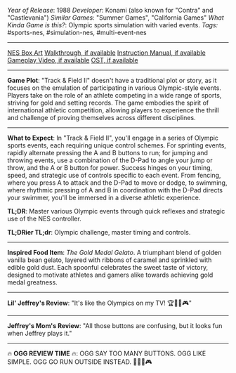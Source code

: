 *Year of Release*: 1988
*Developer*: Konami (also known for "Contra" and "Castlevania")
*Similar Games*: "Summer Games", "California Games"
*What Kinda Game is this?*: Olympic sports simulation with varied events.
*Tags:* #sports-nes, #simulation-nes, #multi-event-nes

---
[NES Box Art](https://www.google.com/search?tbm=isch&q=NES+Box+Art+Track+&+Field+2) 
[Walkthrough, if available](https://www.google.com/search?q=Walkthrough+NES+Track+&+Field+2)
[Instruction Manual, if available](https://www.google.com/search?q=NES+Instruction+Manual+Track+&+Field+2)
[Gameplay Video, if available](https://www.youtube.com/results?search_query=gameplay+NES+Track+&+Field+2) 
[OST, if available](https://www.youtube.com/results?search_query=OST+NES+Track+&+Field+2)

- - -
**Game Plot**: "Track & Field II" doesn't have a traditional plot or story, as it focuses on the emulation of participating in various Olympic-style events. Players take on the role of an athlete competing in a wide range of sports, striving for gold and setting records. The game embodies the spirit of international athletic competition, allowing players to experience the thrill and challenge of proving themselves across different disciplines.

- - -
**What to Expect**: In "Track & Field II", you'll engage in a series of Olympic sports events, each requiring unique control schemes. For sprinting events, rapidly alternate pressing the A and B buttons to run; for jumping and throwing events, use a combination of the D-Pad to angle your jump or throw, and the A or B button for power. Success hinges on your timing, speed, and strategic use of controls specific to each event. From fencing, where you press A to attack and the D-Pad to move or dodge, to swimming, where rhythmic pressing of A and B in coordination with the D-Pad directs your swimmer, you'll be immersed in a diverse athletic experience.

**TL;DR**: Master various Olympic events through quick reflexes and strategic use of the NES controller.

**TL;DRier TL;dr**: Olympic challenge, master timing and controls.

---
**Inspired Food Item**: *The Gold Medal Gelato*. A triumphant blend of golden vanilla bean gelato, layered with ribbons of caramel and sprinkled with edible gold dust. Each spoonful celebrates the sweet taste of victory, designed to motivate athletes and gamers alike towards achieving gold medal greatness.

---
**Lil' Jeffrey's Review**: "It's like the Olympics on my TV! 🏆🏃‍♂️🎮"

---
**Jeffrey's Mom's Review**: "All those buttons are confusing, but it looks fun when Jeffrey plays it."

---
🔥 **OGG REVIEW TIME** 🔥: OGG SAY TOO MANY BUTTONS. OGG LIKE SIMPLE. OGG GO RUN OUTSIDE INSTEAD. 🏃‍♂️🚫🎮